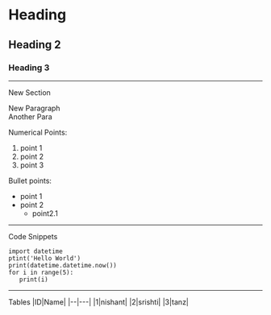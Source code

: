 # Heading
## Heading 2
### Heading 3
---
New Section

New Paragraph<br>
Another Para

Numerical Points:
1. point 1
2. point 2
3. point 3

Bullet points:
* point 1
* point 2
  * point2.1
---
Code Snippets
```
import datetime
ptint('Hello World')
print(datetime.datetime.now())
for i in range(5):
   print(i)
```
---
Tables
|ID|Name|
|--|---|
|1|nishant|
|2|srishti|
|3|tanz|
